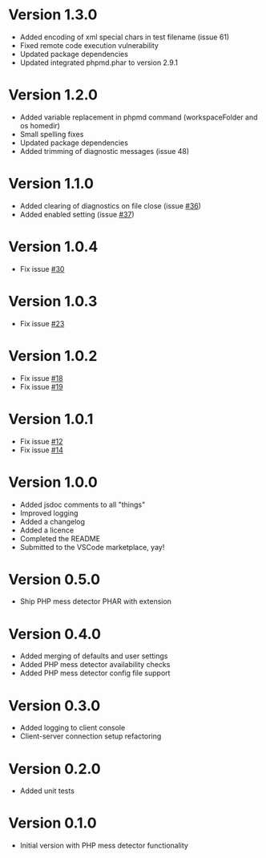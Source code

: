# Version 1.3.0

* Added encoding of xml special chars in test filename (issue 61)
* Fixed remote code execution vulnerability
* Updated package dependencies
* Updated integrated phpmd.phar to version 2.9.1

# Version 1.2.0

* Added variable replacement in phpmd command (workspaceFolder and os homedir)
* Small spelling fixes
* Updated package dependencies
* Added trimming of diagnostic messages (issue 48)

# Version 1.1.0

* Added clearing of diagnostics on file close (issue [#36](https://github.com/sandhje/vscode-phpmd/issues/36))
* Added enabled setting (issue [#37](https://github.com/sandhje/vscode-phpmd/issues/37))

# Version 1.0.4

* Fix issue [#30](https://github.com/sandhje/vscode-phpmd/issues/30)

# Version 1.0.3

* Fix issue [#23](https://github.com/sandhje/vscode-phpmd/issues/23)

# Version 1.0.2

* Fix issue [#18](https://github.com/sandhje/vscode-phpmd/issues/18)
* Fix issue [#19](https://github.com/sandhje/vscode-phpmd/issues/19)

# Version 1.0.1

* Fix issue [#12](https://github.com/sandhje/vscode-phpmd/issues/12)
* Fix issue [#14](https://github.com/sandhje/vscode-phpmd/issues/14)

# Version 1.0.0

* Added jsdoc comments to all "things"
* Improved logging
* Added a changelog
* Added a licence
* Completed the README
* Submitted to the VSCode marketplace, yay!

# Version 0.5.0

* Ship PHP mess detector PHAR with extension

# Version 0.4.0

* Added merging of defaults and user settings
* Added PHP mess detector availability checks
* Added PHP mess detector config file support

# Version 0.3.0

* Added logging to client console
* Client-server connection setup refactoring

# Version 0.2.0

* Added unit tests

# Version 0.1.0

* Initial version with PHP mess detector functionality
